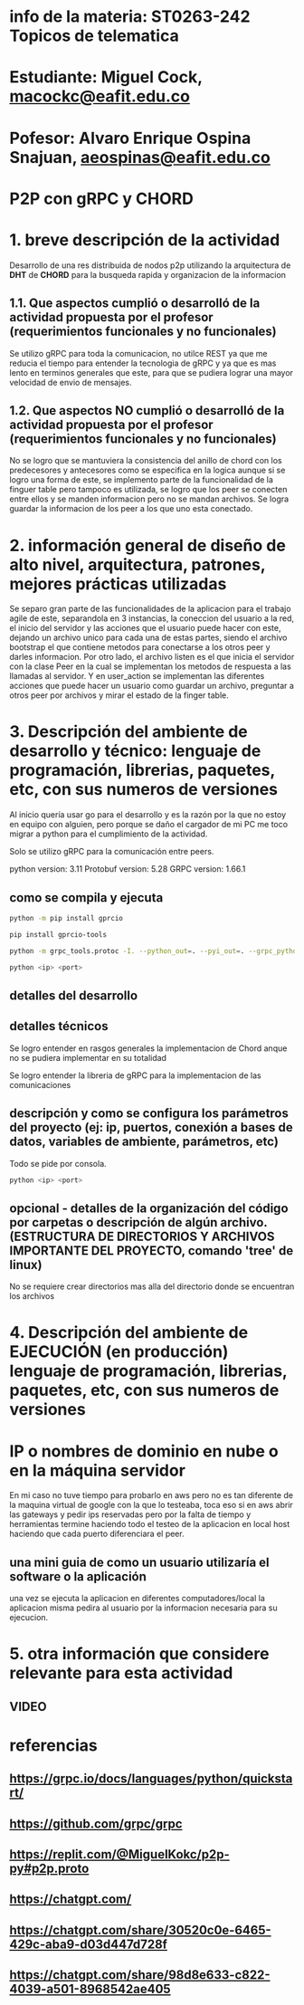 # info de la materia: ST0263-242 Topicos de telematica

# Estudiante: Miguel Cock, <macockc@eafit.edu.co>

# Pofesor: Alvaro Enrique Ospina Snajuan, <aeospinas@eafit.edu.co>

# P2P con gRPC y CHORD

# 1. breve descripción de la actividad

Desarrollo de una res distribuida de nodos p2p utilizando la arquitectura de **DHT** de **CHORD** para la busqueda rapida y organizacion de la informacion

## 1.1. Que aspectos cumplió o desarrolló de la actividad propuesta por el profesor (requerimientos funcionales y no funcionales)

Se utilizo gRPC para toda la comunicacion, no utilce REST ya que me reducia el tiempo para entender la tecnologia de gRPC y ya que es mas lento en terminos generales que este, para que se pudiera lograr una mayor velocidad de envio de mensajes.

## 1.2. Que aspectos NO cumplió o desarrolló de la actividad propuesta por el profesor (requerimientos funcionales y no funcionales)

No se logro que se mantuviera la consistencia del anillo de chord con los predecesores y antecesores como se especifica en la logica aunque si se logro una forma de este, se implemento parte de la funcionalidad de la finguer table pero tampoco es utilizada, se logro que los peer se conecten entre ellos y se manden informacion pero no se mandan archivos. Se logra guardar la informacion de los peer a los que uno esta conectado.

# 2. información general de diseño de alto nivel, arquitectura, patrones, mejores prácticas utilizadas

Se separo gran parte de las funcionalidades de la aplicacion para el trabajo agile de este, separandola en 3 instancias, la coneccion del usuario a la red, el inicio del servidor y las acciones que el usuario puede hacer con este, dejando un archivo unico para cada una de estas partes, siendo el archivo bootstrap el que contiene metodos para conectarse a los otros peer y darles informacion. Por otro lado, el archivo listen es el que inicia el servidor con la clase Peer en la cual se implementan los metodos de respuesta a las llamadas al servidor. Y en user_action se implementan las diferentes acciones que puede hacer un usuario como guardar un archivo, preguntar a otros peer por archivos y mirar el estado de la finger table.

# 3. Descripción del ambiente de desarrollo y técnico: lenguaje de programación, librerias, paquetes, etc, con sus numeros de versiones

Al inicio quería usar go para el desarrollo y es la razón por la que no estoy en equipo con alguien, pero porque se daño el cargador de mi PC me toco migrar a python para el cumplimiento de la actividad.

Solo se utilizo gRPC para la comunicación entre peers.

python version: 3.11
Protobuf version: 5.28
GRPC version: 1.66.1

## como se compila y ejecuta

``` bash
python -m pip install gprcio

pip install gprcio-tools

python -m grpc_tools.protoc -I. --python_out=. --pyi_out=. --grpc_python_out=. p2p.proto

python <ip> <port>
```

## detalles del desarrollo

## detalles técnicos

Se logro entender en rasgos generales la implementacion de Chord anque no se pudiera implementar en su totalidad

Se logro entender la libreria de gRPC para la implementacion de las comunicaciones

## descripción y como se configura los parámetros del proyecto (ej: ip, puertos, conexión a bases de datos, variables de ambiente, parámetros, etc)

Todo se pide por consola.

``` bash
python <ip> <port>
```

## opcional - detalles de la organización del código por carpetas o descripción de algún archivo. (ESTRUCTURA DE DIRECTORIOS Y ARCHIVOS IMPORTANTE DEL PROYECTO, comando 'tree' de linux)

No se requiere crear directorios mas alla del directorio donde se encuentran los archivos

# 4. Descripción del ambiente de EJECUCIÓN (en producción) lenguaje de programación, librerias, paquetes, etc, con sus numeros de versiones

# IP o nombres de dominio en nube o en la máquina servidor

En mi caso no tuve tiempo para probarlo en aws pero no es tan diferente de la maquina virtual de google con la que lo testeaba, toca eso si en aws abrir las gateways y pedir ips reservadas pero por la falta de tiempo y herramientas termine haciendo todo el testeo de la aplicacion en local host haciendo que cada puerto diferenciara el peer.

## una mini guia de como un usuario utilizaría el software o la aplicación

una vez se ejecuta la aplicacion en diferentes computadores/local la aplicacion misma pedira al usuario por la informacion necesaria para su ejecucion.

# 5. otra información que considere relevante para esta actividad

## VIDEO

# referencias

## <https://grpc.io/docs/languages/python/quickstart/>

## <https://github.com/grpc/grpc>

## <https://replit.com/@MiguelKokc/p2p-py#p2p.proto>

## <https://chatgpt.com/>

## <https://chatgpt.com/share/30520c0e-6465-429c-aba9-d03d447d728f>

## <https://chatgpt.com/share/98d8e633-c822-4039-a501-8968542ae405>
